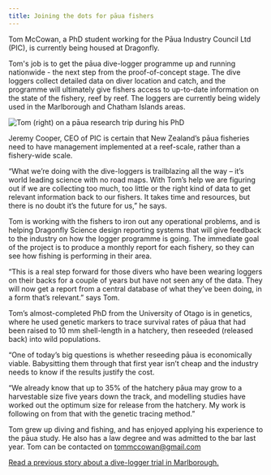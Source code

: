 ```yaml
---
title: Joining the dots for pāua fishers
---
```


Tom McCowan, a PhD student working for the Pāua Industry Council Ltd
(PIC), is currently being housed at Dragonfly.

Tom's job is to get the pāua dive-logger programme up and running
nationwide - the next step from the proof-of-concept stage. The dive
loggers collect detailed data on diver location and catch, and the
programme will ultimately give fishers access to up-to-date
information on the state of the fishery, reef by reef. The loggers are
currently being widely used in the Marlborough and Chatham Islands
areas.

<!--more-->

![Tom (right) on a pāua research trip  during his
PhD](../news/2012-11-29-tom-mccowan/Tom-McCowan.jpg)

Jeremy Cooper, CEO of PIC is certain that New Zealand’s pāua fisheries
need to have management implemented at a reef-scale, rather than a
fishery-wide scale.

“What we’re doing with the dive-loggers is trailblazing all the way –
it’s world leading science with no road maps. With Tom’s help we are
figuring out if we are collecting too much, too little or the right
kind of data to get relevant information back to our fishers. It takes
time and resources, but there is no doubt it’s the future for us,” he
says.

Tom is working with the fishers to iron out any operational problems,
and is helping Dragonfly Science design reporting systems that will
give feedback to the industry on how the logger programme is going.
The immediate goal of the project is to produce a monthly report for
each fishery, so they can see how fishing is performing in their area.

“This is a real step forward for those divers who have been wearing
loggers on their backs for a couple of years but have not seen any of
the data. They will now get a report from a central database of what
they’ve been doing, in a form that’s relevant.” says Tom.

Tom’s almost-completed PhD from the University of Otago is in
genetics, where he used genetic markers to trace survival rates of
pāua that had been raised to 10 mm shell-length in a hatchery, then
reseeded (released back) into wild populations.

“One of today’s big questions is whether reseeding pāua is
economically viable. Babysitting them through that first year isn’t
cheap and the industry needs to know if the results justify the cost.

“We already know that up to 35% of the hatchery pāua may grow to a
harvestable size five years down the track, and modelling studies have
worked out the optimum size for release from the hatchery. My work is
following on from that with the genetic tracing method.”

Tom grew up diving and fishing, and has enjoyed applying his
experience to the pāua study. He also has a law degree and was
admitted to the bar last year. Tom can be contacted on
[tommccowan@gmail.com](mailto:tommccowan@gmail.com)

[Read a previous story about a dive-logger trial in
Marlborough.](http://www.dragonfly.co.nz/posts/2012/06/13/mapping-paua/)
